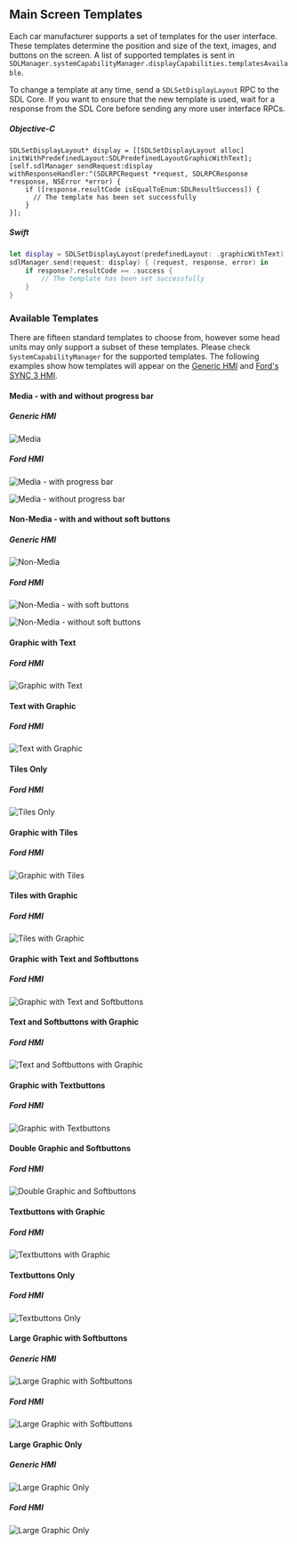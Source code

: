 ## Main Screen Templates
Each car manufacturer supports a set of templates for the user interface. These templates determine the position and size of the text, images, and buttons on the screen. A list of supported templates is sent in `SDLManager.systemCapabilityManager.displayCapabilities.templatesAvailable`.

To change a template at any time, send a `SDLSetDisplayLayout` RPC to the SDL Core. If you want to ensure that the new template is used, wait for a response from the SDL Core before sending any more user interface RPCs.

##### Objective-C
```objc
SDLSetDisplayLayout* display = [[SDLSetDisplayLayout alloc] initWithPredefinedLayout:SDLPredefinedLayoutGraphicWithText];
[self.sdlManager sendRequest:display withResponseHandler:^(SDLRPCRequest *request, SDLRPCResponse *response, NSError *error) {
    if ([response.resultCode isEqualToEnum:SDLResultSuccess]) {
      // The template has been set successfully
    }
}];
```

##### Swift
```swift
let display = SDLSetDisplayLayout(predefinedLayout: .graphicWithText)
sdlManager.send(request: display) { (request, response, error) in
    if response?.resultCode == .success {
        // The template has been set successfully
    }
}
```

### Available Templates
There are fifteen standard templates to choose from, however some head units may only support a subset of these templates. Please check `SystemCapabilityManager` for the supported templates. The following examples show how templates will appear on the [Generic HMI](https://github.com/smartdevicelink/generic_hmi) and [Ford's SYNC 3 HMI](https://developer.ford.com). 

#### Media - with and without progress bar
##### Generic HMI
![Media](assets/generic_Media.png)

##### Ford HMI
![Media - with progress bar](assets/ford_MediaWithProgressBar.png)

![Media - without progress bar](assets/ford_MediaWithoutProgressBar.png)

#### Non-Media - with and without soft buttons
##### Generic HMI
![Non-Media](assets/generic_NonMedia.png)

##### Ford HMI
![Non-Media - with soft buttons](assets/ford_NonMediaWithSoftButtons.png)

![Non-Media - without soft buttons](assets/ford_NonMediaWithoutSoftButtons.png)

#### Graphic with Text
##### Ford HMI
![Graphic with Text](assets/ford_GraphicWithText.png)

#### Text with Graphic
##### Ford HMI
![Text with Graphic](assets/ford_TextWithGraphic.png)

#### Tiles Only
##### Ford HMI
![Tiles Only](assets/ford_TilesOnly.png)

#### Graphic with Tiles
##### Ford HMI
![Graphic with Tiles](assets/ford_GraphicWithTiles.png)

#### Tiles with Graphic
##### Ford HMI
![Tiles with Graphic](assets/ford_TilesWithGraphic.png)

#### Graphic with Text and Softbuttons
##### Ford HMI
![Graphic with Text and Softbuttons](assets/ford_GraphicWithTextAndSoftButtons.png)

#### Text and Softbuttons with Graphic
##### Ford HMI
![Text and Softbuttons with Graphic](assets/ford_TextAndSoftButtonsWithGraphic.png)

#### Graphic with Textbuttons
##### Ford HMI
![Graphic with Textbuttons](assets/ford_GraphicWithTextButtons.png)

#### Double Graphic and Softbuttons
##### Ford HMI
![Double Graphic and Softbuttons](assets/ford_DoubleGraphicSoftButtons.png)

#### Textbuttons with Graphic
##### Ford HMI
![Textbuttons with Graphic](assets/ford_TextButtonsWithGraphic.png)

#### Textbuttons Only
##### Ford HMI
![Textbuttons Only](assets/ford_TextButtonsOnly.png)

#### Large Graphic with Softbuttons
##### Generic HMI
![Large Graphic with Softbuttons](assets/generic_LargeGraphicWithSoftButtons.png)

##### Ford HMI
![Large Graphic with Softbuttons](assets/ford_LargeGraphicWithSoftButtons.png)

#### Large Graphic Only
##### Generic HMI
![Large Graphic Only](assets/generic_LargeGraphicOnly.png)

##### Ford HMI
![Large Graphic Only](assets/ford_LargeGraphicOnly.png)
